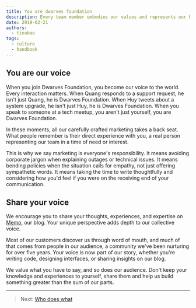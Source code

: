 ```yaml
---
title: You are dwarves foundation
description: Every team member embodies our values and represents our brand in every interaction.
date: 2019-02-21
authors:
  - tieubao
tags:
  - culture
  - handbook
---
```


## You are our voice

When you join Dwarves Foundation, you become our voice to the world. Every interaction matters. When Quang responds to a support request, he isn't just Quang, he is Dwarves Foundation. When Huy tweets about a system upgrade, he isn't just Huy, he is Dwarves Foundation. When you speak to someone at a tech meetup, you aren't just yourself, you are Dwarves Foundation.

In these moments, all our carefully crafted marketing takes a back seat. What people remember is their direct experience with you, a real person representing our team in a time of need or interest.

This is why we say marketing is everyone's responsibility. It means avoiding corporate jargon when explaining outages or technical issues. It means bending policies when the situation calls for empathy, not just offering sympathetic words. It means taking the time to write thoughtfully and considering how you'd feel if you were on the receiving end of your communication.

## Share your voice

We encourage you to share your thoughts, experiences, and expertise on [Memo](https://memo.d.foundation), our blog. Your unique perspective adds depth to our collective voice.

Most of our customers discover us through word of mouth, and much of that comes from people in our audience, a community we've been nurturing for over five years. Your voice is now part of our story, whether you're writing code, designing interfaces, or sharing insights on our blog.

We value what you have to say, and so does our audience. Don't keep your knowledge and experiences to yourself, share them and help us build something greater than the sum of our parts.

---

> Next: [Who does what](who-does-what.md)

